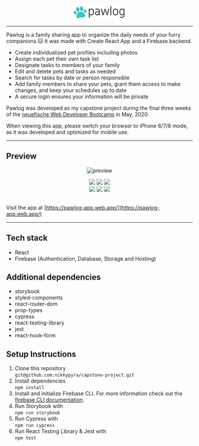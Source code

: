 <div align="center">
<img src="public/images/pawlog.png">
</div>

---

Pawlog is a family sharing app to organize the daily needs of your furry companions.🐱 It was made with Create React App and a Firebase backend.

- Create individualized pet profiles including photos
- Assign each pet their own task list
- Designate tasks to members of your family
- Edit and delete pets and tasks as needed
- Search for tasks by date or person responsible
- Add family members to share your pets, grant them access to make changes, and keep your schedules up to date
- A secure login ensures your information will be private

Pawlog was developed as my capstone project during the final three weeks of the [neuefische Web Developer Bootcamp](https://www.neuefische.de) in May, 2020.

When viewing this app, please switch your browser to iPhone 6/7/8 mode, as it was developed and optimized for mobile use.

---

## Preview
<div align="center">
   
![preview](https://user-images.githubusercontent.com/57285588/82927154-8d17d100-9f80-11ea-9654-05deef0dd1ab.gif)

</div>

<div align="center">
   
<img src="https://user-images.githubusercontent.com/57285588/83040656-cb27fa00-a03f-11ea-85ae-bf0ca2f80741.png" height="400px" />
<img src="https://user-images.githubusercontent.com/57285588/83040658-cbc09080-a03f-11ea-9db5-f51fd6ce24f2.png" height="400px" />
<img src="https://user-images.githubusercontent.com/57285588/83040661-cc592700-a03f-11ea-9c33-5868f55bc1b8.png" height="400px" />

</div>

<div align="center">

<img src="https://user-images.githubusercontent.com/57285588/83040662-cc592700-a03f-11ea-8249-277dde8c56e3.png" height="400px" />
<img src="https://user-images.githubusercontent.com/57285588/83040663-ccf1bd80-a03f-11ea-9fde-0d3d34726806.png" height="400px" />
<img src="https://user-images.githubusercontent.com/57285588/83040668-cd8a5400-a03f-11ea-8a58-dc338ef9e396.png" height="400px" />

</div>
<br />


Visit the app at [https://pawlog-app.web.app/](https://pawlog-app.web.app/) 


---

## Tech stack

- React
- Firebase (Authentication, Database, Storage and Hosting)

## Additional dependencies

- storybook
- styled-components
- react-router-dom
- prop-types
- cypress
- react-testing-library
- jest
- react-hook-form

## Setup Instructions

1. Clone this repository  
   `git@github.com:nikkypyra/capstone-project.git`
2. Install dependencies  
   `npm install`
3. Install and initialize Firebase CLI. For more information check out the [firebase CLI documentation](https://firebase.google.com/docs/cli/).
4. Run Storybook with  
   `npm run storybook`
5. Run Cypress with  
   `npm run cypress`
6. Run React Testing Library & Jest with  
   `npm test`
